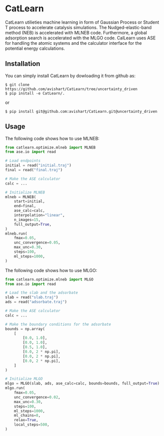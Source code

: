 # CatLearn

CatLearn utilieties machine learning in form of Gaussian Process or Student T process to accelerate catalysis simulations. The Nudged-elastic-band method (NEB) is accelerated with MLNEB code. Furthermore, a global adsorption search is accelerated with the MLGO code. 
CalLearn uses ASE for handling the atomic systems and the calculator interface for the potential energy calculations.

## Installation

You can simply install CatLearn by dowloading it from github as:
```shell
$ git clone https://github.com/avishart/CatLearn/tree/uncertainty_driven
$ pip install -e CatLearn/.
```
or
```shell
$ pip install git@github.com:avishart/CatLearn.git@uncertainty_driven
```

## Usage

The following code shows how to use MLNEB:
```python
from catlearn.optimize.mlneb import MLNEB
from ase.io import read

# Load endpoints
initial = read("initial.traj")
final = read("final.traj")

# Make the ASE calculator
calc = ...

# Initialize MLNEB
mlneb = MLNEB(
    start=initial,
    end=final,
    ase_calc=calc,
    interpolation="linear",
    n_images=15,
    full_output=True,
)
mlneb.run(
    fmax=0.05,
    unc_convergence=0.05,
    max_unc=0.30,
    steps=100,
    ml_steps=1000,
)

```

The following code shows how to use MLGO:
```python
from catlearn.optimize.mlneb import MLGO
from ase.io import read

# Load the slab and the adsorbate
slab = read("slab.traj")
ads = read("adsorbate.traj")

# Make the ASE calculator
calc = ...

# Make the boundary conditions for the adsorbate
bounds = np.array(
    [
        [0.0, 1.0],
        [0.0, 1.0],
        [0.5, 1.0],
        [0.0, 2 * np.pi],
        [0.0, 2 * np.pi],
        [0.0, 2 * np.pi],
    ]
)

# Initialize MLGO
mlgo = MLGO(slab, ads, ase_calc=calc, bounds=bounds, full_output=True)
mlgo.run(
    fmax=0.05,
    unc_convergence=0.02,
    max_unc=0.30,
    steps=100,
    ml_steps=1000,
    ml_chains=8,
    relax=True,
    local_steps=500,
)

```

